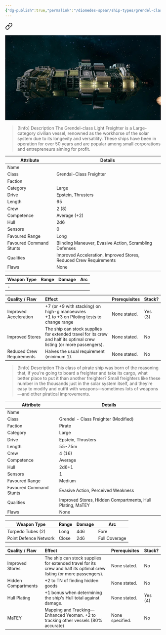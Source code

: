 ```yaml
---
{"dg-publish":true,"permalink":"/diomedes-spear/ship-types/grendel-class-freighter-modified/"}
---
```



<div class="transclusion internal-embed is-loaded"><a class="markdown-embed-link" href="/diomedes-spear/ship-types/grendal-class-freighter/" aria-label="Open link"><svg xmlns="http://www.w3.org/2000/svg" width="24" height="24" viewBox="0 0 24 24" fill="none" stroke="currentColor" stroke-width="2" stroke-linecap="round" stroke-linejoin="round" class="svg-icon lucide-link"><path d="M10 13a5 5 0 0 0 7.54.54l3-3a5 5 0 0 0-7.07-7.07l-1.72 1.71"></path><path d="M14 11a5 5 0 0 0-7.54-.54l-3 3a5 5 0 0 0 7.07 7.07l1.71-1.71"></path></svg></a><div class="markdown-embed">




![Gerndal.jpg](/img/user/Diomedes'%20Spear/Assests/Gerndal.jpg)

> [!info] Description
> The Grendel-class Light Freighter is a Large-category civilian vessel, renowned as the workhorse of the solar system due to its longevity and versatility. These ships have been in operation for over 50 years and are popular among small corporations and entrepreneurs aiming for profit.

| Attribute               | Details                                                           |
| ----------------------- | ----------------------------------------------------------------- |
| Name                    |                                                                   |
| Class                   | Grendal-Class Freighter                                           |
| Faction                 |                                                                   |
| Category                | Large                                                             |
| Drive                   | Epstein, Thrusters                                                |
| Length                  | 65                                                                |
| Crew                    | 2 (8)                                                             |
| Competence              | Average (+2)                                                      |
| Hull                    | 2d6                                                               |
| Sensors                 | 0                                                                 |
| Favoured Range          | Long                                                              |
| Favoured Command Stunts | Blinding Maneuver, Evasive Action, Scrambling Defenses            |
| Qualities               | Improved Acceleration, Improved Stores, Reduced Crew Requirements |
| Flaws                   | None                                                              |

| Weapon Type | Range | Damage | Arc |
| ----------- | ----- | ------ | --- |
| -           |       |        |     |

| Quality / Flaw            | Effect                                                                                                               | Prerequisites | Stack?  |
| :------------------------ | :------------------------------------------------------------------------------------------------------------------- | :------------ | :------ |
| Improved Acceleration     | +7 (or +9 with stacking) on high-g manoeuvres<br>+1 to +3 on Piloting tests to change range                          | None stated.  | Yes (3) |
| Improved Stores           | The ship can stock supplies for extended travel for its crew and half its optimal crew listing (or more passengers). | None stated.  | No      |
| Reduced Crew Requirements | Halves the usual requirement (minimum 1).                                                                            | None stated.  | No      |


</div></div>



> [!info] Description
> This class of pirate ship was born of the reasoning that, if you’re going to board a freighter and take its cargo, what better place to put it than another freighter? Small freighters like these number in the thousands just in the solar system itself, and they’re easy to modify and outfit with weapons—sometimes lots of weapons—and other piratical improvements.

| Attribute               | Details                                                   |
| ----------------------- | --------------------------------------------------------- |
| Name                    |                                                           |
| Class                   | Grendel - Class Freighter (Modified)                      |
| Faction                 | Pirate                                                    |
| Category                | Large                                                     |
| Drive                   | Epstein, Thrusters                                        |
| Length                  | 55-75m                                                    |
| Crew                    | 4 (16)                                                    |
| Competence              | Average                                                   |
| Hull                    | 2d6+1                                                     |
| Sensors                 | 1                                                         |
| Favoured Range          | Medium                                                    |
| Favoured Command Stunts | Evasive Action, Perceived Weakness                        |
| Qualities               | Improved Stores, Hidden Compartments, Hull Plating, MaTEY |
| Flaws                   | None                                                      |

| Weapon Type           | Range | Damage | Arc           |
| --------------------- | ----- | ------ | ------------- |
| Torpedo Tubes (2)     | Long  | 4d6    | Fore          |
| Point Defence Network | Close | 2d6    | Full Coverage |

| Quality / Flaw      | Effect                                                                                                               | Prerequisites   | Stack?  |
| :------------------ | :------------------------------------------------------------------------------------------------------------------- | :-------------- | :------ |
| Improved Stores     | The ship can stock supplies for extended travel for its crew and half its optimal crew listing (or more passengers). | None stated.    | No      |
| Hidden Compartments | +2 to TN of finding hidden goods                                                                                     | None stated.    | No      |
| Hull Plating        | +1 bonus when determining the ship's Hull total against damage.                                                      | None stated.    | Yes (4) |
| MaTEY               | Mapping and Tracking—Enhanced Yeoman. +2 to tracking other vessels (80% accurate)                                    | None specified. | No      |
